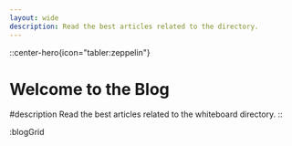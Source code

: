 ```yaml
---
layout: wide
description: Read the best articles related to the directory.
---
```


::center-hero{icon="tabler:zeppelin"}
# Welcome to the Blog

#description
Read the best articles related to the whiteboard directory.
::

:blogGrid
